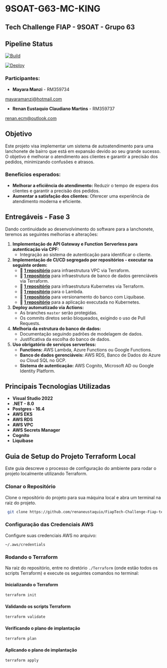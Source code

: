 # 9SOAT-G63-MC-KING
## Tech Challenge FIAP - 9SOAT - Grupo 63

## Pipeline Status

[![Build](https://github.com/renaneustaquio/FiapTech-Challenge-Fiap-terraform-eks-Fase3/actions/workflows/build.yml/badge.svg)](https://github.com/renaneustaquio/FiapTech-Challenge-Fiap-terraform-eks-Fase3/actions/workflows/build.yml)

[![Deploy](https://github.com/renaneustaquio/FiapTech-Challenge-Fiap-terraform-eks-Fase3/actions/workflows/deploy.yml/badge.svg)](https://github.com/renaneustaquio/FiapTech-Challenge-Fiap-terraform-eks-Fase3/actions/workflows/deploy.yml)

### Participantes:
- **Mayara Manzi** - RM359734 

mayaramanzi@hotmail.com

- **Renan Eustaquio Claudiano Martins** - RM359737

renan.ecm@outlook.com



## Objetivo
Este projeto visa implementar um sistema de autoatendimento para uma lanchonete de bairro que está em expansão devido ao seu grande sucesso. O objetivo é melhorar o atendimento aos clientes e garantir a precisão dos pedidos, minimizando confusões e atrasos.

### Benefícios esperados:
- **Melhorar a eficiência do atendimento:** Reduzir o tempo de espera dos clientes e garantir a precisão dos pedidos.
- **Aumentar a satisfação dos clientes:** Oferecer uma experiência de atendimento moderna e eficiente.

## Entregáveis - Fase 3
Dando continuidade ao desenvolvimento do software para a lanchonete, teremos as seguintes melhorias e alterações:

1. **Implementação de API Gateway e Function Serverless para autenticação via CPF:**
   - Integração ao sistema de autenticação para identificar o cliente.
2. **Implementação de CI/CD segregado por repositórios - executar na seguinte ordem:**
   - 🔗 **[**1 repositório**](https://github.com/renaneustaquio/FiapTech-Challenge-Fiap-terraform-vpc-Fase3)** para infraestrutura VPC via Terraform.
   - 🔗 **[**1 repositório**](https://github.com/renaneustaquio/FiapTech-Challenge-Fiap-terraform-rds-Fase3)** para infraestrutura de banco de dados gerenciáveis via Terraform.
   - 🔗 **[**1 repositório**](https://github.com/renaneustaquio/FiapTech-Challenge-Fiap-terraform-eks-Fase3)** para infraestrutura Kubernetes via Terraform.
   - 🔗 **[**1 repositório**](https://github.com/renaneustaquio/FiapTech-Challenge-Fiap-lambda-Fase3)** para o Lambda.
   - 🔗 **[**1 repositório**](https://github.com/renaneustaquio/FiapTech-Challenge-Fiap-mcking-liquibase-Fase3)** para versionamento do banco com Liquibase.
   - 🔗 **[**1 repositório**](https://github.com/renaneustaquio/FiapTech-Challenge-Fiap-Mc_King-Fase3)** para a aplicação executada no Kubernetes.
3. **Deploy automatizado via Actions:**
   - As branches `master` serão protegidas.
   - Os commits diretos serão bloqueados, exigindo o uso de Pull Requests.
4. **Melhoria da estrutura do banco de dados:**
   - Documentação seguindo padrões de modelagem de dados.
   - Justificativa da escolha do banco de dados.
5. **Uso obrigatório de serviços serverless:**
   - **Functions:** AWS Lambda, Azure Functions ou Google Functions.
   - **Banco de dados gerenciáveis:** AWS RDS, Banco de Dados do Azure ou Cloud SQL no GCP.
   - **Sistema de autenticação:** AWS Cognito, Microsoft AD ou Google Identity Platform.

## Principais Tecnologias Utilizadas
- **Visual Studio 2022**
- **.NET - 8.0**
- **Postgres - 16.4**
- **AWS EKS**
- **AWS RDS**
- **AWS VPC**
- **AWS Secrets Manager**
- **Cognito**
- **Liquibase**

## Guia de Setup do Projeto Terraform Local
Este guia descreve o processo de configuração do ambiente para rodar o projeto localmente utilizando Terraform.

### Clonar o Repositório
Clone o repositório do projeto para sua máquina local e abra um terminal na raiz do projeto.

```sh
 git clone https://github.com/renaneustaquio/FiapTech-Challenge-Fiap-terraform-eks-Fase3.git
```

### Configuração das Credenciais AWS
Configure suas credenciais AWS no arquivo:
```
~/.aws/credentials
```

### Rodando o Terraform
Na raiz do repositório, entre no diretório `./Terraform` (onde estão todos os scripts Terraform) e execute os seguintes comandos no terminal:

#### Inicializando o Terraform
```sh
terraform init
```

#### Validando os scripts Terraform
```sh
terraform validate
```

#### Verificando o plano de implantação
```sh
terraform plan
```

#### Aplicando o plano de implantação
```sh
terraform apply
```

